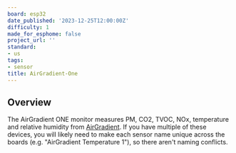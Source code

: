 ```yaml
---
board: esp32
date_published: '2023-12-25T12:00:00Z'
difficulty: 1
made_for_esphome: false
project_url: ''
standard:
- us
tags:
- sensor
title: AirGradient-One
---
```


## Overview

The AirGradient ONE monitor measures PM, CO2, TVOC, NOx, temperature and relative humidity from [AirGradient](https://www.airgradient.com/open-airgradient/instructions/one-v9/).
If you have multiple of these devices, you will likely need to make each sensor name unique across the boards
(e.g. "AirGradient Temperature 1"), so there aren't naming conflicts.
